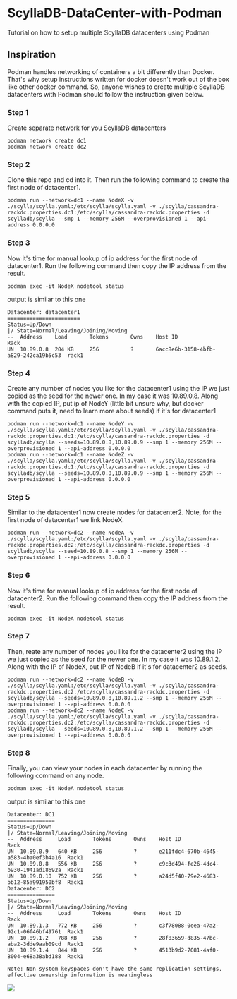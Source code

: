 # ScyllaDB-DataCenter-with-Podman
Tutorial on how to setup multiple ScyllaDB datacenters using Podman


## Inspiration
Podman handles networking of containers a bit differently than Docker. That's why setup instructions written for docker doesn't work out of the box like other docker command. So, anyone wishes to create multiple ScyllaDB datacenters with Podman should follow the instruction given below.

### Step 1
Create separate network for you ScyllaDB datacenters
```
podman network create dc1
podman network create dc2
```

### Step 2
Clone this repo and cd into it. Then run the following command to create the first node of datacenter1.
```
podman run --network=dc1 --name NodeX -v ./scylla/scylla.yaml:/etc/scylla/scylla.yaml -v ./scylla/cassandra-rackdc.properties.dc1:/etc/scylla/cassandra-rackdc.properties -d scylladb/scylla --smp 1 --memory 256M --overprovisioned 1 --api-address 0.0.0.0
```
### Step 3
Now it's time for manual lookup of ip address for the first node of datacenter1. Run the following command then copy the IP address from the result. 
```
podman exec -it NodeX nodetool status
```
output is similar to this one
```
Datacenter: datacenter1
=======================
Status=Up/Down
|/ State=Normal/Leaving/Joining/Moving
--  Address    Load       Tokens       Owns    Host ID                               Rack
UN  10.89.0.8  204 KB     256          ?       6acc8e6b-3158-4bfb-a829-242ca19b5c53  rack1
```
### Step 4
Create any number of nodes you like for the datacenter1 using the IP we just copied as the seed for the newer one. In my case it was 10.89.0.8. Along with the copied IP, put ip of NodeY (little bit unsure why, but docker command puts it, need to learn more about seeds) if it's for datacenter1
```
podman run --network=dc1 --name NodeY -v ./scylla/scylla.yaml:/etc/scylla/scylla.yaml -v ./scylla/cassandra-rackdc.properties.dc1:/etc/scylla/cassandra-rackdc.properties -d scylladb/scylla --seeds=10.89.0.8,10.89.0.9 --smp 1 --memory 256M --overprovisioned 1 --api-address 0.0.0.0
podman run --network=dc1 --name NodeZ -v ./scylla/scylla.yaml:/etc/scylla/scylla.yaml -v ./scylla/cassandra-rackdc.properties.dc1:/etc/scylla/cassandra-rackdc.properties -d scylladb/scylla --seeds=10.89.0.8,10.89.0.9 --smp 1 --memory 256M --overprovisioned 1 --api-address 0.0.0.0
```

### Step 5
Similar to the datacenter1 now create nodes for datacenter2. Note, for the first node of datacenter1 we link NodeX.
```
podman run --network=dc2 --name NodeA -v ./scylla/scylla.yaml:/etc/scylla/scylla.yaml -v ./scylla/cassandra-rackdc.properties.dc2:/etc/scylla/cassandra-rackdc.properties -d scylladb/scylla --seed=10.89.0.8 --smp 1 --memory 256M --overprovisioned 1 --api-address 0.0.0.0
```

### Step 6
Now it's time for manual lookup of ip address for the first node of datacenter2. Run the following command then copy the IP address from the result. 
```
podman exec -it NodeA nodetool status
```
### Step 7
Then, reate any number of nodes you like for the datacenter2 using the IP we just copied as the seed for the newer one. In my case it was 10.89.1.2. Along with the IP of NodeX, put IP of NodeB if it's for datacenter2 as seeds.
```
podman run --network=dc2 --name NodeB -v ./scylla/scylla.yaml:/etc/scylla/scylla.yaml -v ./scylla/cassandra-rackdc.properties.dc2:/etc/scylla/cassandra-rackdc.properties -d scylladb/scylla --seeds=10.89.0.8,10.89.1.2 --smp 1 --memory 256M --overprovisioned 1 --api-address 0.0.0.0
podman run --network=dc2 --name NodeC -v ./scylla/scylla.yaml:/etc/scylla/scylla.yaml -v ./scylla/cassandra-rackdc.properties.dc2:/etc/scylla/cassandra-rackdc.properties -d scylladb/scylla --seeds=10.89.0.8,10.89.1.2 --smp 1 --memory 256M --overprovisioned 1 --api-address 0.0.0.0
```
### Step 8
Finally, you can view your nodes in each datacenter by running the following command on any node.
```
podman exec -it NodeA nodetool status
```
output is similar to this one
```
Datacenter: DC1
===============
Status=Up/Down
|/ State=Normal/Leaving/Joining/Moving
--  Address     Load       Tokens       Owns    Host ID                               Rack
UN  10.89.0.9   640 KB     256          ?       e211fdc4-670b-4645-a583-4ba0ef3b4a16  Rack1
UN  10.89.0.8   556 KB     256          ?       c9c3d494-fe26-4dc4-b930-1941ad18692a  Rack1
UN  10.89.0.10  752 KB     256          ?       a24d5f40-79e2-4683-bb12-85a991950bf8  Rack1
Datacenter: DC2
===============
Status=Up/Down
|/ State=Normal/Leaving/Joining/Moving
--  Address     Load       Tokens       Owns    Host ID                               Rack
UN  10.89.1.3   772 KB     256          ?       c3f78088-0eea-47a2-92c1-06f46bf49761  Rack1
UN  10.89.1.2   788 KB     256          ?       28f83659-d835-47bc-aba2-3dde9aab09cd  Rack1
UN  10.89.1.4   844 KB     256          ?       4513b9d2-7081-4af0-8004-e68a38abd188  Rack1

Note: Non-system keyspaces don't have the same replication settings, effective ownership information is meaningless
```
<img src="https://university.scylladb.com/wp-content/uploads/2019/01/Screenshot-from-2019-01-22-17-24-32.png" />
